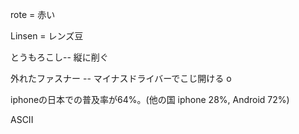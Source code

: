 
rote = 赤い

Linsen = レンズ豆

とうもろこし-- 縦に削ぐ

外れたファスナー -- マイナスドライバーでこじ開ける
o

iphoneの日本での普及率が64%。(他の国 iphone 28%, Android 72%)


ASCII

